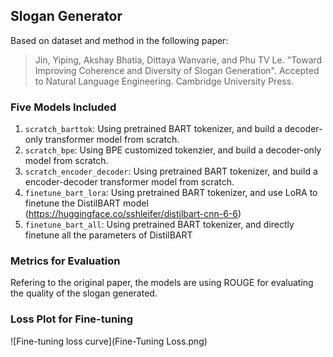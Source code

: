 ## Slogan Generator

Based on dataset and method in the following paper:

> Jin, Yiping, Akshay Bhatia, Dittaya Wanvarie, and Phu TV Le. "Toward Improving Coherence and Diversity of Slogan Generation". Accepted to Natural Language Engineering. Cambridge University Press.

### Five Models Included

1. `scratch_barttok`: Using pretrained BART tokenizer, and build a decoder-only transformer model from scratch.
2. `scratch_bpe`: Using BPE customized tokenzier, and build a decoder-only model from scratch.
3. `scratch_encoder_decoder`: Using pretrained BART tokenizer, and build a encoder-decoder transformer model from scratch.
4. `finetune_bart_lora`: Using pretrained BART tokenizer, and use LoRA to finetune the DistilBART model (https://huggingface.co/sshleifer/distilbart-cnn-6-6)
5. `finetune_bart_all`: Using pretrained BART tokenizer, and directly finetune all the parameters of DistilBART

### Metrics for Evaluation

Refering to the original paper, the models are using ROUGE for evaluating the quality of the slogan generated.

### Loss Plot for Fine-tuning

![Fine-tuning loss curve](Fine-Tuning Loss.png)
